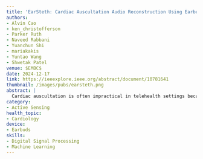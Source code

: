 ```yaml
---
title: 'EarSteth: Cardiac Auscultation Audio Reconstruction Using Earbuds'
authors: 
- Alvin Cao
- ken_christofferson
- Parker Ruth
- Naveed Rabbani
- Yuanchun Shi
- mariakakis
- Yuntao Wang
- Shwetak Patel
venue: $EMBC$
date: 2024-12-17
link: https://ieeexplore.ieee.org/abstract/document/10781641
thumbnail: /images/pubs/earsteth.png
abstract: |
  Cardiac auscultation is often impractical in telehealth settings because it requires that physicians be co-located with patients in order to operate a stethoscope. We address this gap with EarSteth — a system that leverages consumer-grade active noise-cancelling earbuds to reconstruct cardiac auscultation audio signals. The system processes audio captured by the earbuds’ inner microphone with a machine learning model that reconstructs audio similar to what would be produced by a digital stethoscope during cardiac auscultation. We evaluate two existing audio super-resolution CNNs and further adapt them for heart sound reconstruction, resulting in a proposed model called EarStethNet. EarSteth models were trained using synchronous audio collected from 15 healthy adult participants with an earbud and a digital stethoscope. We found that EarStethNet was able to estimate interbeat interval with a mean absolute error of 36.6 ± 51.1 ms and was able to reconstruct cardiac auscultation audio with a mean log spectral distance of 1.22 dB.
category:
- Active Sensing
health_topic:
- Cardiology
device:
- Earbuds
skills:
- Digital Signal Processing
- Machine Learning
---
```

